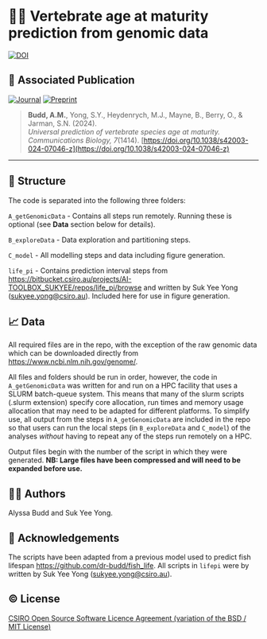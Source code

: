 # :hatching_chick::dna: Vertebrate age at maturity prediction from genomic data

[![DOI](https://zenodo.org/badge/781254240.svg)](https://zenodo.org/doi/10.5281/zenodo.13637779)

## :page_facing_up: Associated Publication

[![Journal](https://img.shields.io/badge/Published_in-Communications_Biology-2b7bb9.svg)](https://www.nature.com/articles/s42003-024-07046-z)
[![Preprint](https://img.shields.io/badge/Preprint-Research_Square-6f42c1.svg)](https://assets-eu.researchsquare.com/files/rs-4448358/v1/6a612c55-fe0d-46a6-ac3f-b55bf3c22ba7.pdf)

> **Budd, A.M.**, Yong, S.Y., Heydenrych, M.J., Mayne, B., Berry, O., & Jarman, S.N. (2024).  
> *Universal prediction of vertebrate species age at maturity.*  
> _Communications Biology, 7_(1414). [https://doi.org/10.1038/s42003-024-07046-z](https://doi.org/10.1038/s42003-024-07046-z)

---

## :file_folder: Structure

The code is separated into the following three folders:

`A_getGenomicData` - Contains all steps run remotely. Running these is optional (see **Data** section below for details).

`B_exploreData` - Data exploration and partitioning steps. 

`C_model` - All modelling steps and data including figure generation.

`life_pi` - Contains prediction interval steps from https://bitbucket.csiro.au/projects/AI-TOOLBOX_SUKYEE/repos/life_pi/browse and written by Suk Yee Yong (sukyee.yong@csiro.au). Included here for use in figure generation.  

## :chart_with_upwards_trend: Data

All required files are in the repo, with the exception of the raw genomic data which can be downloaded directly from https://www.ncbi.nlm.nih.gov/genome/.

All files and folders should be run in order, however, the code in `A_getGenomicData` was written for and run on a HPC facility that uses a SLURM batch-queue system. This means that many of the slurm scripts (.slurm extension) specify core allocation, run times and memory usage allocation that may need to be adapted for different platforms. To simplify use, all output from the steps in `A_getGenomicData` are included in the repo so that users can run the local steps (in `B_exploreData` and `C_model`) of the analyses *without* having to repeat any of the steps run remotely on a HPC.

Output files begin with the number of the script in which they were generated. **NB: Large files have been compressed and will need to be expanded before use.** 

## :woman_technologist: Authors
Alyssa Budd and Suk Yee Yong.

## :bouquet: Acknowledgements
The scripts have been adapted from a previous model used to predict fish lifespan https://github.com/dr-budd/fish_life. All scripts in `lifepi` were by written by Suk Yee Yong (sukyee.yong@csiro.au).

## :copyright: License
[CSIRO Open Source Software Licence Agreement (variation of the BSD / MIT License)](LICENSE.txt)
